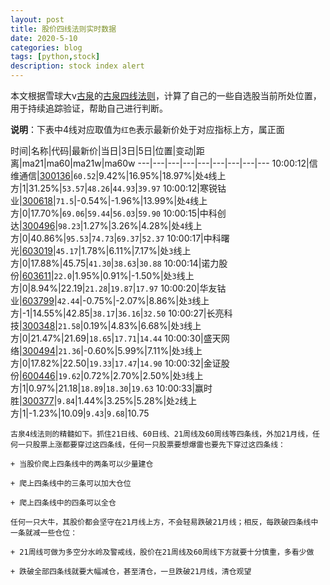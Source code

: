 ```yaml
---
layout: post
title: 股价四线法则实时数据
date: 2020-5-10
categories: blog
tags: [python,stock]
description: stock index alert
---
```



本文根据雪球大v[古泉](https://xueqiu.com/u/7148646888)的[古泉四线法则](https://xueqiu.com/7148646888/130498192)，计算了自己的一些自选股当前所处位置，用于持续追踪验证，帮助自己进行判断。

**说明**：下表中4线对应取值为`红色`表示最新价处于对应指标上方，属正面

时间|名称|代码|最新价|当日|3日|5日|位置|变动|距离|ma21|ma60|ma21w|ma60w
---|---|---|---|---|---|---|---|---
10:00:12|信维通信|[300136](https://xueqiu.com/S/SZ300136)|`60.52`|9.42%|16.95%|18.97%|处`4`线上方|1|31.25%|`53.57`|`48.26`|`44.93`|`39.97`
10:00:12|寒锐钴业|[300618](https://xueqiu.com/S/SZ300618)|`71.5`|-0.54%|-1.96%|13.99%|处`4`线上方|0|17.70%|`69.06`|`59.44`|`56.03`|`59.90`
10:00:15|中科创达|[300496](https://xueqiu.com/S/SZ300496)|`98.23`|1.27%|3.26%|4.28%|处`4`线上方|0|40.86%|`95.53`|`74.73`|`69.37`|`52.37`
10:00:17|中科曙光|[603019](https://xueqiu.com/S/SH603019)|`45.17`|1.78%|6.11%|7.17%|处`3`线上方|0|17.88%|45.75|`41.30`|`38.63`|`30.88`
10:00:14|诺力股份|[603611](https://xueqiu.com/S/SH603611)|`22.0`|1.95%|0.91%|-1.50%|处`3`线上方|0|8.94%|22.19|`21.28`|`19.87`|`17.97`
10:00:20|华友钴业|[603799](https://xueqiu.com/S/SH603799)|`42.44`|-0.75%|-2.07%|8.86%|处`3`线上方|-1|14.55%|42.85|`38.17`|`36.16`|`32.50`
10:00:27|长亮科技|[300348](https://xueqiu.com/S/SZ300348)|`21.58`|0.19%|4.83%|6.68%|处`3`线上方|0|21.47%|21.69|`18.65`|`17.71`|`14.44`
10:00:30|盛天网络|[300494](https://xueqiu.com/S/SZ300494)|`21.36`|-0.60%|5.99%|7.11%|处`3`线上方|0|17.82%|22.50|`19.33`|`17.47`|`14.90`
10:00:32|金证股份|[600446](https://xueqiu.com/S/SH600446)|`19.62`|0.72%|2.70%|2.50%|处`3`线上方|1|0.97%|21.18|`18.89`|`18.30`|`19.63`
10:00:33|赢时胜|[300377](https://xueqiu.com/S/SZ300377)|`9.84`|1.44%|3.25%|5.28%|处`2`线上方|1|-1.23%|10.09|`9.43`|`9.68`|10.75

```
古泉4线法则的精髓如下。抓住21日线、60日线、21周线及60周线等四条线，外加21月线，任何一只股票上涨都要穿过这四条线，任何一只股票要想爆雷也要先下穿过这四条线：

+ 当股价爬上四条线中的两条可以少量建仓

+ 爬上四条线中的三条可以加大仓位

+ 爬上四条线中的四条可以全仓

任何一只大牛，其股价都会坚守在21月线上方，不会轻易跌破21月线；相反，每跌破四条线中一条就减一些仓位：

+ 21周线可做为多空分水岭及警戒线，股价在21周线及60周线下方就要十分慎重，多看少做

+ 跌破全部四条线就要大幅减仓，甚至清仓，一旦跌破21月线，清仓观望
```